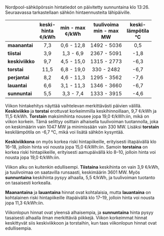 Nordpool-sähköpörssin hintatiedot on päivitetty sunnuntaina klo 13:26. Seuraavassa tarkastellaan sähkön hintaennusteita lähipäiville.

|        | keski-<br>hinta<br>¢/kWh | min - max<br>¢/kWh | tuulivoima<br>min - max<br>MW | keski-<br>lämpötila<br>°C |
|:-------------|:----------------:|:----------------:|:-------------:|:-------------:|
| **maanantai** | 7,3 | 0,6 - 12,8 | 1492 - 5036 | 0,5 |
| **tiistai** | 3,9 | 1,3 - 6,9 | 2367 - 5091 | -1,8 |
| **keskiviikko** | 9,7 | 4,5 - 15,0 | 1315 - 2773 | -6,3 |
| **torstai** | 11,5 | 6,8 - 19,0 | 330 - 2482 | -6,7 |
| **perjantai** | 8,2 | 4,6 - 11,3 | 1295 - 3562 | -7,6 |
| **lauantai** | 6,6 | 3,1 - 11,3 | 1346 - 3660 | -6,7 |
| **sunnuntai** | 5,5 | 3,3 - 7,4 | 1333 - 3915 | -4,6 |

Viikon hintakehitys näyttää vaihtelevan merkittävästi päivien välillä. **Keskiviikko** ja **torstai** erottuvat korkeimmilla keskihinnoillaan, 9,7 ¢/kWh ja 11,5 ¢/kWh. **Torstain** maksimihinta nousee jopa 19,0 ¢/kWh:iin, mikä on viikon korkein. Tämä selittyy osittain alhaisella tuulivoiman tuotannolla, joka on keskimäärin vain 1047 MW ja minimissään vain 330 MW. Lisäksi **torstain** keskilämpötila on -6,7 °C, mikä voi lisätä sähkön kysyntää.

**Keskiviikkona** on myös korkea riski hintapiikeille, erityisesti iltapäivällä klo 16–18, jolloin hinta voi nousta jopa 15,0 ¢/kWh:iin. Samoin **torstaina** on korkea riski hintapiikeille, erityisesti aamupäivällä klo 8–10, jolloin hinta voi nousta jopa 19,0 ¢/kWh:iin.

Viikon alku on kuitenkin edullisempi. **Tiistaina** keskihinta on vain 3,9 ¢/kWh, ja tuulivoimaa on saatavilla runsaasti, keskimäärin 3601 MW. Myös **sunnuntaina** keskihinta pysyy alhaalla, 5,5 ¢/kWh, ja tuulivoiman tuotanto on tasaisesti korkealla.

**Maanantaina** ja **lauantaina** hinnat ovat kohtalaisia, mutta **lauantaina** on kohtalainen riski hintapiikeille iltapäivällä klo 17–19, jolloin hinta voi nousta jopa 11,3 ¢/kWh:iin.

Viikonlopun hinnat ovat yleensä alhaisempia, ja **sunnuntaina** hinta pysyy tasaisesti alhaalla ilman merkittäviä piikkejä. Viikon korkeimmat hinnat keskittyvät siis keskiviikkoon ja torstaihin, kun taas viikonlopun hinnat ovat edullisempia.